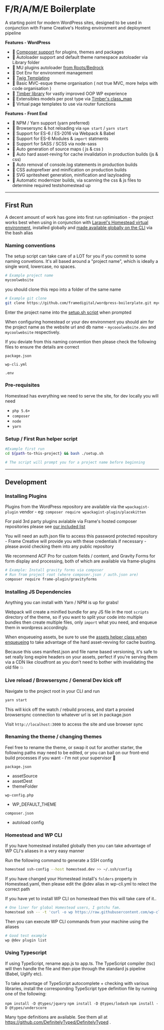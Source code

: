 # F/R/A/M/E Boilerplate

A starting point for modern WordPress sites, designed to be used in conjunction with Frame Creative's Hosting environment and deployment pipeline

**Features - WordPress**

- :tada: [Composer support](https://getcomposer.org/) for plugins, themes and packages
- :tada: Autoloader support and default theme namespace autoloader via Library folder
- :tada: MU plugins autoloader [from Roots/Bedrock](https://roots.io/bedrock/docs/mu-plugins-autoloader/)
- :tada: Dot Env for environment management
- :tada: [Twig Templating](https://twig.symfony.com/doc/2.x/)
- :tada: Basic MVC-esque theme organisation ( not true MVC, more helps with code organisation )
- :tada: [Timber library](https://www.upstatement.com/timber/) for vastly improved OOP WP experience
- :tada: Extensibles models per post type via [Timber's class_map](site/content/themes/frame-custom/library/Setup/Structure#L24-L33)
- :tada: Virtual page templates to use via router functions

**Features - Front End**

- :tada: NPM / Yarn support (yarn preferred)
- :tada: Browsersync & hot reloading via `npm start` / `yarn start`
- :tada: Support for ES-6 / ES-2016 via Webpack & Babel
- :tada: Support for ES-6 Modules & `import` statments
- :tada: Support for SASS / SCSS via node-sass
- :tada: Auto generation of source maps ( js & css )
- :tada: Auto hard asset-reving for cache invalidation in production builds (js & css)
- :tada: Auto removal of console.log statements in production builds
- :tada: CSS autoprefixer and minification on production builds
- :tada: SVG spritesheet generation, minification and lazyloading
- :tada: Automatic modernizer builds, via scanning the css & js files to determine required testshomestead up



---


## First Run

A decent amount of work has gone into first run optimisation - the project works best when using in conjunction with
[Laravel's Homestead virtual environment](https://laravel.com/docs/5.5/homestead), installed globally and [made available globally on the CLI](https://laravel.com/docs/5.5/homestead#accessing-homestead-globally) via the bash alias

### Naming conventions

The setup script can take care of a LOT for you if you commit to some naming convetions.
It's all based around a "project name", which is ideally a single word, lowercase, no spaces.

```bash
# Example project name
mycoolwebsite
```

you should clone this repo into a folder of the same name

```bash
# Example git clone
git clone https://github.com/framedigital/wordpress-boilerplate.git mycoolwebsite
```

Enter the project name into the [setup.sh script](#setup--first-run-helper-script) when prompted

When configuring homestead or your dev environment you should aim for the project name
as the website url and db name - `mycooolwebsite.dev` and `mycoolwebsite` respectively.

If you deviate from this naming convention then please check the following files to ensure the details are correct

`package.json`

`wp-cli.yml`

`.env`

### Pre-requisites

Homestead has everything we need to serve the site, for dev locally you will need

- `php 5.6+`
- `composer`
- `node`
- `yarn`

### Setup / First Run helper script

```bash
#Example first run
cd ${path-to-this-project} && bash ./setup.sh

# The script will prompt you for a project name before beginning
```

---


## Development


### Installing Plugins

Plugins from the WordPress repository are available via the `wpackagist-plugin` vendor - eg: `composer require wpackagist-plugin/placekitten`

For paid 3rd party plugins avialable via Frame's hosted composer repositories please see [our included list](frame-composer-plugins.txt)

You will need an auth.json file to access this password protected repository - Frame Creative will provide you with these credentials if necessary - please avoid checking them into any public repository

We recommend ACF Pro for custom fields / content, and Gravity Forms for form display and processing, both of which are available via frame-plugins

```bash
# Example: Install gravity forms via composer
# Run from project root (where composer.json / auth.json are)
composer require frame-plugin/gravityforms
```

### Installing JS Dependencies

Anything you can install with Yarn / NPM is up for grabs!

Webpack will create a minified bundle for any JS file in the root `scripts` directory of the theme, so if you want to split your code into multiple bundles then create multiple files, only `import` what you need, and enqueue them in wordpress accordingly.

When enqueueing assets, be sure to use the [assets helper class when enqueueing](site/content/themes/frame-custom/library/Setup/Frontend.php#L57-L69) to take advantage of the hard asset-revving for cache busting.

Because this uses manifest.json and file name based versioning, it's safe to set really long expire headers on your assets, perfect if you're serving them via a CDN like cloudfront as you don't need to bother with invalidating the old file :boom:

### Live reload / Browsersync / General Dev kick off

Navigate to the project root in your CLI and run

```bash
yarn start
```

This will kick off the watch / rebuild process, and start a proxied browsersync connection to whatever url is set in package.json

Visit `http://localhost:3000` to access the site and use browser sync


### Renaming the theme / changing themes

Feel free to rename the theme, or swap it out for another starter, the following paths may need to be edited, or you can bail on our front-end build processes if you want - I'm not your supervisor :information_desk_person:

`package.json`

  - assetSource
  - assetDest
  - themeFolder

`wp-config.php`

  - WP_DEFAULT_THEME

`composer.json`

  - autoload config


### Homestead and WP CLI

If you have homestead installed globally then you can take advantage of WP CLI's aliases in a very easy manner

Run the following command to generate a SSH config

```bash
homestead ssh-config --host homestead.dev >> ~/.ssh/config
```

If you have changed your Homestead install's `folders` property in Homestead.yaml, then please edit the @dev alias in wp-cli.yml to relect the correct path

If you have yet to install WP CLI on homestead then this will take care of it..

```bash
# One liner for global Homestead users, I gotchu fam.
homestead ssh -- -t 'curl -o wp https://raw.githubusercontent.com/wp-cli/builds/gh-pages/phar/wp-cli.phar && chmod +x wp && sudo mv wp /usr/local/bin/wp'
```

Then you can execute WP CLI commands from your machine using the aliases

```bash
# Good test example
wp @dev plugin list
```


### Using Typescript

If using TypeScript, rename app.js to app.ts. The TypeScript compiler (tsc) will then handle the file and then pipe through the standard js pipeline (Babel, Uglify etc).

To take advantage of TypeScript autocomplete + checking with various libraries, install the corresponding TypeScript type definition file by running one of the following:

`npm install -D @types/jquery`
`npm install -D @types/lodash`
`npm install -D @types/underscore`

Many type definitions are available. See them all at https://github.com/DefinitelyTyped/DefinitelyTyped .





